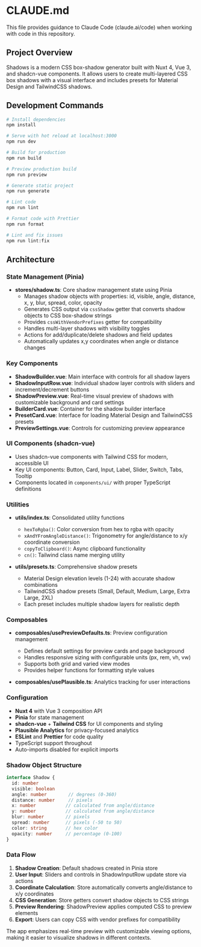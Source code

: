 # CLAUDE.md

This file provides guidance to Claude Code (claude.ai/code) when working with code in this repository.

## Project Overview

Shadows is a modern CSS box-shadow generator built with Nuxt 4, Vue 3, and shadcn-vue components. It allows users to create multi-layered CSS box shadows with a visual interface and includes presets for Material Design and TailwindCSS shadows.

## Development Commands

```bash
# Install dependencies
npm install

# Serve with hot reload at localhost:3000
npm run dev

# Build for production
npm run build

# Preview production build
npm run preview

# Generate static project
npm run generate

# Lint code
npm run lint

# Format code with Prettier
npm run format

# Lint and fix issues
npm run lint:fix
```

## Architecture

### State Management (Pinia)

- **stores/shadow.ts**: Core shadow management state using Pinia
  - Manages shadow objects with properties: id, visible, angle, distance, x, y, blur, spread, color, opacity
  - Generates CSS output via `cssShadow` getter that converts shadow objects to CSS box-shadow strings
  - Provides `cssWithVendorPrefixes` getter for compatibility
  - Handles multi-layer shadows with visibility toggles
  - Actions for add/duplicate/delete shadows and field updates
  - Automatically updates x,y coordinates when angle or distance changes

### Key Components

- **ShadowBuilder.vue**: Main interface with controls for all shadow layers
- **ShadowInputRow.vue**: Individual shadow layer controls with sliders and increment/decrement buttons
- **ShadowPreview.vue**: Real-time visual preview of shadows with customizable background and card settings
- **BuilderCard.vue**: Container for the shadow builder interface
- **PresetCard.vue**: Interface for loading Material Design and TailwindCSS presets
- **PreviewSettings.vue**: Controls for customizing preview appearance

### UI Components (shadcn-vue)

- Uses shadcn-vue components with Tailwind CSS for modern, accessible UI
- Key UI components: Button, Card, Input, Label, Slider, Switch, Tabs, Tooltip
- Components located in `components/ui/` with proper TypeScript definitions

### Utilities

- **utils/index.ts**: Consolidated utility functions
  - `hexToRgba()`: Color conversion from hex to rgba with opacity
  - `xAndYFromAngleDistance()`: Trigonometry for angle/distance to x/y coordinate conversion
  - `copyToClipboard()`: Async clipboard functionality
  - `cn()`: Tailwind class name merging utility

- **utils/presets.ts**: Comprehensive shadow presets
  - Material Design elevation levels (1-24) with accurate shadow combinations
  - TailwindCSS shadow presets (Small, Default, Medium, Large, Extra Large, 2XL)
  - Each preset includes multiple shadow layers for realistic depth

### Composables

- **composables/usePreviewDefaults.ts**: Preview configuration management
  - Defines default settings for preview cards and page background
  - Handles responsive sizing with configurable units (px, rem, vh, vw)
  - Supports both grid and varied view modes
  - Provides helper functions for formatting style values

- **composables/usePlausible.ts**: Analytics tracking for user interactions

### Configuration

- **Nuxt 4** with Vue 3 composition API
- **Pinia** for state management
- **shadcn-vue** + **Tailwind CSS** for UI components and styling
- **Plausible Analytics** for privacy-focused analytics
- **ESLint** and **Prettier** for code quality
- TypeScript support throughout
- Auto-imports disabled for explicit imports

### Shadow Object Structure

```typescript
interface Shadow {
  id: number
  visible: boolean
  angle: number        // degrees (0-360)
  distance: number     // pixels
  x: number           // calculated from angle/distance
  y: number           // calculated from angle/distance  
  blur: number        // pixels
  spread: number      // pixels (-50 to 50)
  color: string       // hex color
  opacity: number     // percentage (0-100)
}
```

### Data Flow

1. **Shadow Creation**: Default shadows created in Pinia store
2. **User Input**: Sliders and controls in ShadowInputRow update store via actions
3. **Coordinate Calculation**: Store automatically converts angle/distance to x/y coordinates
4. **CSS Generation**: Store getters convert shadow objects to CSS strings
5. **Preview Rendering**: ShadowPreview applies computed CSS to preview elements
6. **Export**: Users can copy CSS with vendor prefixes for compatibility

The app emphasizes real-time preview with customizable viewing options, making it easier to visualize shadows in different contexts.
